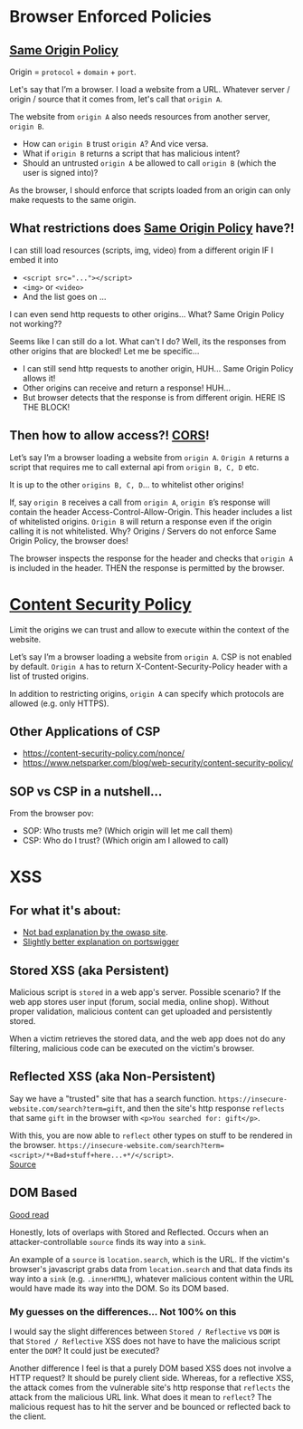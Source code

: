 # Browser Enforced Policies

## [Same Origin Policy](https://developer.mozilla.org/en-US/docs/Web/Security/Same-origin_policy)

Origin = `protocol` + `domain` + `port`.

Let's say that I’m a browser. I load a website from a URL. Whatever server / origin / source that it comes from, let's call that `origin A`.

The website from `origin A` also needs resources from another server, `origin B`.
- How can `origin B` trust `origin A`? And vice versa.
- What if `origin B` returns a script that has malicious intent?
- Should an untrusted `origin A` be allowed to call `origin B` (which the user is signed into)?

As the browser, I should enforce that scripts loaded from an origin can only make requests to the same origin.

## What restrictions does [Same Origin Policy](https://developer.mozilla.org/en-US/docs/Web/Security/Same-origin_policy#cross-origin_network_access) have?!

I can still load resources (scripts, img, video) from a different origin IF I embed it into
- `<script src="..."></script>`
- `<img>` or `<video>`
- And the list goes on …

I can even send http requests to other origins... What? Same Origin Policy not working??

Seems like I can still do a lot. What can't I do? Well, its the responses from other origins that are blocked! Let me be specific...
- I can still send http requests to another origin, HUH... Same Origin Policy allows it!
- Other origins can receive and return a response! HUH...
- But browser detects that the response is from different origin. HERE IS THE BLOCK!

## Then how to allow access?! [CORS](https://developer.mozilla.org/en-US/docs/Web/HTTP/CORS)!

Let’s say I’m a browser loading a website from `origin A`. `Origin A` returns a script that requires me to call external api from `origin B, C, D` etc.

It is up to the other `origins B, C, D`... to whitelist other origins!

If, say `origin B` receives a call from `origin A`, `origin B`’s response will contain the header Access-Control-Allow-Origin. This header includes a list of whitelisted origins. `Origin B` will return a response even if the origin calling it is not whitelisted. Why? Origins / Servers do not enforce Same Origin Policy, the browser does!

The browser inspects the response for the header and checks that `origin A` is included in the header. THEN the response is permitted by the browser.

# [Content Security Policy](https://developer.mozilla.org/en-US/docs/Web/HTTP/CSP)

Limit the origins we can trust and allow to execute within the context of the website.

Let’s say I’m a browser loading a website from `origin A`. CSP is not enabled by default. `Origin A` has to return X-Content-Security-Policy header with a list of trusted origins.

In addition to restricting origins, `origin A` can specify which protocols are allowed (e.g. only HTTPS).

## Other Applications of CSP
- https://content-security-policy.com/nonce/
- https://www.netsparker.com/blog/web-security/content-security-policy/


## SOP vs CSP in a nutshell...
From the browser pov:
- SOP: Who trusts me? (Which origin will let me call them)
- CSP: Who do I trust? (Which origin am I allowed to call)


# XSS

## For what it's about:
- [Not bad explanation by the owasp site](https://owasp.org/www-community/attacks/xss/).
- [Slightly better explanation on portswigger](https://portswigger.net/web-security/cross-site-scripting)

## Stored XSS (aka Persistent)
Malicious script is `stored` in a web app's server. Possible scenario? If the web app stores user input (forum, social media, online shop). Without proper validation, malicious content can get uploaded and persistently stored.

When a victim retrieves the stored data, and the web app does not do any filtering, malicious code can be executed on the victim's browser.

## Reflected XSS (aka Non-Persistent)
Say we have a "trusted" site that has a search function. `https://insecure-website.com/search?term=gift`, and then the site's http response `reflects` that same `gift` in the browser with `<p>You searched for: gift</p>`.

With this, you are now able to `reflect` other types on stuff to be rendered in the browser. `https://insecure-website.com/search?term=<script>/*+Bad+stuff+here...+*/</script>`. \
[Source](https://portswigger.net/web-security/cross-site-scripting/reflected)

## DOM Based
[Good read](https://portswigger.net/web-security/cross-site-scripting/dom-based)

Honestly, lots of overlaps with Stored and Reflected. Occurs when an attacker-controllable `source` finds its way into a `sink`.

An example of a `source` is `location.search`, which is the URL. If the victim's browser's javascript grabs data from `location.search` and that data finds its way into a `sink` (e.g. `.innerHTML`), whatever malicious content within the URL would have made its way into the DOM. So its DOM based.


### My guesses on the differences... Not 100% on this
I would say the slight differences between `Stored / Reflective` vs `DOM` is that `Stored / Reflective` XSS does not have to have the malicious script enter the `DOM`? It could just be executed?

Another difference I feel is that a purely DOM based XSS does not involve a HTTP request? It should be purely client side. Whereas, for a reflective XSS, the attack comes from the vulnerable site's http response that `reflects` the attack from the malicious URL link. What does it mean to `reflect`? The malicious request has to hit the server and be bounced or reflected back to the client.
